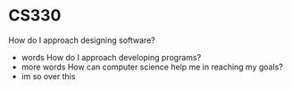 # CS330

How do I approach designing software?
- words
How do I approach developing programs?
- more words
How can computer science help me in reaching my goals?
- im so over this
